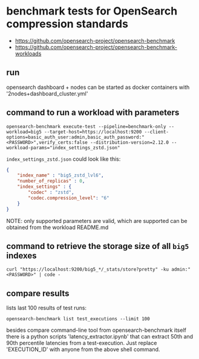 # benchmark tests for OpenSearch compression standards

- https://github.com/opensearch-project/opensearch-benchmark
- https://github.com/opensearch-project/opensearch-benchmark-workloads

## run
opensearch dashboard + nodes can be started as docker containers with '2nodes+dashboard_cluster.yml'

## command to run a workload with parameters

```shell
opensearch-benchmark execute-test --pipeline=benchmark-only --workload=big5 --target-host=https://localhost:9200 --client-options=basic_auth_user:admin,basic_auth_password:"<PASSWORD>",verify_certs:false --distribution-version=2.12.0 --workload-params="index_settings_zstd.json"
```
`index_settings_zstd.json` could look like this:
```json
{
    "index_name" : "big5_zstd_lvl6",
    "number_of_replicas" : 0,
    "index_settings" : {
        "codec" : "zstd",
        "codec.compression_level": "6"
    }
}
```
NOTE: only supported parameters are valid, which are supported can be obtained from the workload README.md



## command to retrieve the storage size of all `big5` indexes

```shell
curl "https://localhost:9200/big5_*/_stats/store?pretty" -ku admin:"<PASSWORD>" | code -
```

## compare results

lists last 100 results of test runs:
```shell
opensearch-benchmark list test_executions --limit 100
```

besides compare command-line tool from opensearch-benchmark itself there is a python scripts 'latency_extractor.ipynb' that can extract 50th and 90th percentile latencies from a test-execution. Just replace 'EXECUTION_ID' with anyone from the above shell command.

